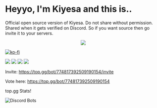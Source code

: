 # Heyyo, I'm Kiyesa and this is..
Official open source version of Kiyesa. Do not share without permission. Shared when it gets verified on Discord. So if you want source then go invite it to your servers.
<div align="center">
    <a href="https://discord.com/users/774817392509190154" title="Discord Profile"><img src="https://lanyard-profile-readme.vercel.app/api/774817392509190154/?theme=light&bg=809ecf&animated=true&hideDiscrim=true&borderRadius=30px"></a>
</div>

[![ko-fi](https://ko-fi.com/img/githubbutton_sm.svg)](https://ko-fi.com/Q5Q366NMZ)

<a href="https://discord.gg/drYGy3NZ4S"><img src="https://img.shields.io/badge/Support%20Server%20-8F00FF.svg?&style=for-the-badge&logo=discord&logoColor=white"></a>
  <a href="https://discord.com/users/730448609790787585"><img src="https://img.shields.io/badge/Niyuki%20-808080.svg?&style=for-the-badge&logo=discord&logoColor=white"></a>
  <a href="https://github.com/niyuki"><img src="https://img.shields.io/badge/Github%20-1d202b.svg?&style=for-the-badge&logo=github&logoColor=white"></a>
  <a href="https://discord.com/users/873674204304773162"><img src="https://img.shields.io/badge/Kiyesa%20-ff0000.svg?&style=for-the-badge&logo=discord&logoColor=white"></a>

Invite:
https://top.gg/bot/774817392509190154/invite

Vote here:
https://top.gg/bot/774817392509190154

top.gg Stats!

![Discord Bots](https://top.gg/api/widget/774817392509190154.svg)
